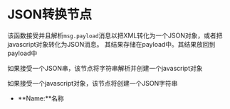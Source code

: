# JSON转换节点

该函数接受并且解析`msg.payload`消息以把XML转化为一个JSON对象，或者把javascript对象转化为JSON消息。 其结果存储在payload中。其结果放回到payload中

如果接受一个JSON串，该节点将字符串解析并创建一个javascript对象

如果接受一个javascript对象，该节点将创建一个JSON字符串

*   **Name:**名称